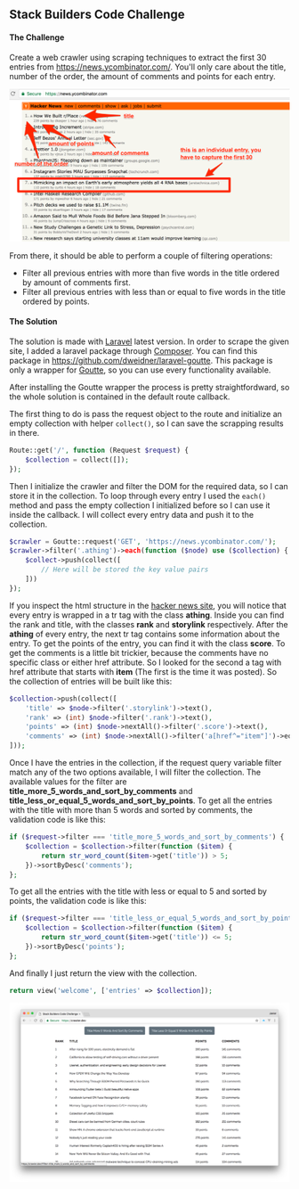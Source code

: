 ## Stack Builders Code Challenge ##

#### The Challenge ####
Create a web crawler using scraping techniques to extract the first 30 entries from https://news.ycombinator.com/. You'll only care about the title, number of the order, the amount of comments and points for each entry.

![Scrapper Challenge](scrapper-challenge.png)

From there, it should be able to perform a couple of filtering operations:

* Filter all previous entries with more than five words in the title ordered by amount of comments first.
* Filter all previous entries with less than or equal to five words in the title ordered by points.

#### The Solution ####
The solution is made with [Laravel](https://laravel.com/) latest version. In order to scrape the given site, I added a laravel package through [Composer](https://getcomposer.org/). You can find this package in https://github.com/dweidner/laravel-goutte. This package is only a wrapper for [Goutte](https://github.com/FriendsOfPHP/Goutte), so you can use every functionality available.

After installing the Goutte wrapper the process is pretty straightfordward, so the whole solution is contained in the default route callback.

The first thing to do is pass the request object to the route and initialize an empty collection with helper ```collect()```, so I can save the scrapping results in there.
```php
Route::get('/', function (Request $request) {
    $collection = collect([]);
});
```
Then I initialize the crawler and filter the DOM for the required data, so I can store it in the collection. To loop through every entry I used the ```each()``` method and pass the empty collection I initialized before so I can use it inside the callback. I will collect every entry data and push it to the collection.
```php
$crawler = Goutte::request('GET', 'https://news.ycombinator.com/');
$crawler->filter('.athing')->each(function ($node) use ($collection) {
    $collect->push(collect([
        // Here will be stored the key value pairs
    ]))
});
```
If you inspect the html structure in the [hacker news site](https://news.ycombinator.com), you will notice that every entry is wrapped in a tr tag with the class **athing**. Inside you can find the rank and title, with the classes **rank** and **storylink** respectively. After the **athing** of every entry, the next tr tag contains some information about the entry. To get the points of the entry, you can find it with the class **score**. To get the comments is a little bit trickier, because the comments have no specific class or either href attribute. So I looked for the second a tag with href attribute that starts with **item** (The first is the time it was posted). So the collection of entries will be built like this:
```php
$collection->push(collect([
    'title' => $node->filter('.storylink')->text(),
    'rank' => (int) $node->filter('.rank')->text(),
    'points' => (int) $node->nextAll()->filter('.score')->text(),
    'comments' => (int) $node->nextAll()->filter('a[href^="item"]')->eq(1)->text()
]));
```
Once I have the entries in the collection, if the request query variable filter match any of the two options available, I will filter the collection. The available values for the filter are **title_more_5_words_and_sort_by_comments** and **title_less_or_equal_5_words_and_sort_by_points**.
To get all the entries with the title with more than 5 words and sorted by comments, the validation code is like this:
```php
if ($request->filter === 'title_more_5_words_and_sort_by_comments') {
    $collection = $collection->filter(function ($item) {
        return str_word_count($item->get('title')) > 5;
    })->sortByDesc('comments');
};
```
To get all the entries with the title with less or equal to 5 and sorted by points, the validation code is like this:
```php
if ($request->filter === 'title_less_or_equal_5_words_and_sort_by_points') {
    $collection = $collection->filter(function ($item) {
        return str_word_count($item->get('title')) <= 5;
    })->sortByDesc('points');
};
```
And finally I just return the view with the collection.
```php
return view('welcome', ['entries' => $collection]);
```
![Crawler Screenshot](screenshot.png)